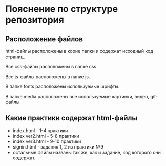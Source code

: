 # Пояснение по структуре репозитория

## Расположение файлов

html-файлы расположены в корне папки и содержат исходный код страниц.

Все css-файлы расположены в папке css.

Все js-файлы расположены в папке js.

В папке fonts расположены используемые шрифты.

В папке media расположены все используемые картинки, видео, gif-файлы.

## Какие практики содержат html-файлы

- index.html - 1-4 практики
- index ver2.html - 5-8 практики
- index ver3.html - 9-10 практики
- signin.html - задания 1, 2 из практики №9
- остальные файлы названы так же, как и задание, код которого они содержат.
